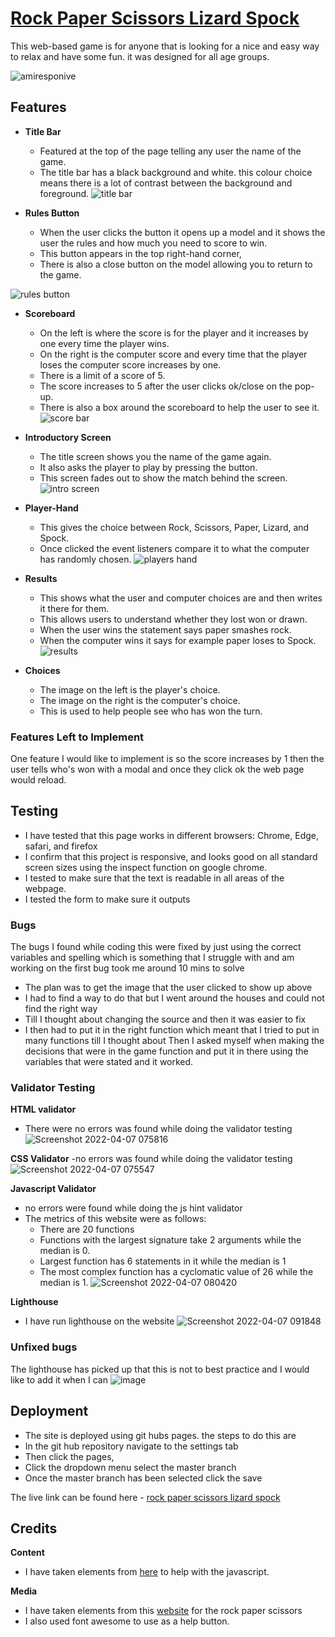 # [Rock Paper Scissors Lizard Spock](https://wierdlygoodcoder.github.io/rock-paper-scissors/)
This web-based game is for anyone that is looking for a nice and easy way to relax and have some fun. it was designed for all age groups. 


![amiresponive](https://user-images.githubusercontent.com/95313496/161864667-3d6fb897-ad54-410f-b0e5-c6595c6c66b5.jpg)


## Features

- **Title Bar**
  - Featured at the top of the page telling any user the name of the game.
  - The title bar has a black background and white. this colour choice means there is a lot of contrast between the background and foreground.
![title bar](https://user-images.githubusercontent.com/95313496/161865791-78490136-d025-4af0-a65f-2ef28147f849.jpg)

- **Rules Button**
  - When the user clicks the button it opens up a model and it shows the user the rules and how much you need to score to win.
  - This button appears in the top right-hand corner,
  - There is also a close button on the model allowing you to return to the game.

![rules button](https://user-images.githubusercontent.com/95313496/161866484-74387243-5234-45a2-b7e7-820e1e769936.jpg)

- **Scoreboard**
  - On the left is where the score is for the player and it increases by one every time the player wins.
  - On the right is the computer score and every time that the player loses the computer score increases by one.
  - There is a limit of a score of 5.
  - The score increases to 5 after the user clicks ok/close on the pop-up.
  - There is also a box around the scoreboard to help the user to see it.
 ![score bar](https://user-images.githubusercontent.com/95313496/161866526-498d01e7-7389-403e-a14a-fe76b234a0e2.jpg)

- **Introductory Screen**
  - The title screen shows you the name of the game again. 
  - It also asks the player to play by pressing the button.
  - This screen fades out to show the match behind the screen.
 ![intro screen](https://user-images.githubusercontent.com/95313496/161866729-8532dfac-1c06-4eeb-8c33-5a5be9537705.jpg)

- **Player-Hand**
   - This gives the choice between Rock, Scissors, Paper, Lizard, and Spock.
   - Once clicked the event listeners compare it to what the computer has randomly chosen.
  ![players hand](https://user-images.githubusercontent.com/95313496/161867920-5314c0fc-775e-40aa-9e6d-fb6ede153c28.jpg)

- **Results**
   - This shows what the user and computer choices are and then writes it there for them.
   - This allows users to understand whether they lost won or drawn.
   - When the user wins the statement says paper smashes rock.
   - When the computer wins it says for example paper loses to Spock.
 ![results](https://user-images.githubusercontent.com/95313496/161868317-de176c51-8805-4533-a85d-968854ed5978.jpg)
 
- **Choices**
  - The image on the left is the player's choice.
  - The image on the right is the computer's choice.
  - This is used to help people see who has won the turn.
 
 
 ### Features Left to Implement
 
 One feature I would like to implement is so the score increases by 1 then the user tells who's won with a modal and once they click ok the web page would reload.
 
 ## Testing
- I have tested that this page works in different browsers: Chrome, Edge, safari, and firefox
- I confirm that this project is responsive, and looks good on all standard screen sizes using the inspect function on google chrome.
- I tested to make sure that the text is readable in all areas of the webpage.
- I tested the form to make sure it outputs

 ### Bugs
 The bugs I found while coding this were fixed by just using the correct variables and spelling which is something that I struggle with and am working on the first bug took me around 10 mins to solve 
 
- The plan was to get the image that the user clicked to show up above 
- I had to find a way to do that but I went around the houses and could not find the right way 
- Till I thought about changing the source and then it was easier to fix
- I then had to put it in the right function which meant that I tried to put in many functions till I thought about 
Then I asked myself when making the decisions that were in the game function and put it in there using the variables that were stated and it worked.
 
 ### Validator Testing
 **HTML validator**
  - There were no errors was found while doing the validator testing 
![Screenshot 2022-04-07 075816](https://user-images.githubusercontent.com/95313496/162141602-8095131c-d559-41bd-830e-0e11dae50dd9.png)

 **CSS Validator**
  -no errors was found while doing the validator testing
  ![Screenshot 2022-04-07 075547](https://user-images.githubusercontent.com/95313496/162141621-d2148d69-23fc-4e13-a67f-84472e8b0dbd.png)

  **Javascript Validator**
  - no errors were found while doing the js hint validator 
  - The metrics of this website were as follows: 
    - There are 20 functions
    - Functions with the largest signature take 2 arguments while the median is 0.
    - Largest function has 6 statements in it while the median is 1 
    - The most complex function has a cyclomatic value of 26 while the median is 1.
![Screenshot 2022-04-07 080420](https://user-images.githubusercontent.com/95313496/162141535-8c7cfecf-44bc-4b9e-b833-1240739f517b.png)

 **Lighthouse**
- I have run lighthouse on the website 
![Screenshot 2022-04-07 091848](https://user-images.githubusercontent.com/95313496/162154095-02a549dd-733d-41d1-b3ca-e7ddf17211cb.png)

 
 ### Unfixed bugs
  The lighthouse has picked up that this is not to best practice and I would like to add it when I can 
  ![image](https://user-images.githubusercontent.com/95313496/162154031-abf61693-158b-425f-be22-ba83f073acfd.png)

  
 
 ## Deployment
 
 - The site is deployed using git hubs pages. the steps to do this are 
  - In the git hub repository navigate to the settings tab
  - Then click the pages, 
  -  Click the dropdown menu select the master branch
  -  Once the master branch has been selected click the save 
 
 The live link can be found here - [rock paper scissors lizard spock](https://wierdlygoodcoder.github.io/rock-paper-scissors/)
 
 ## Credits

**Content**

- I have taken elements from  [here](https://youtu.be/jaVNP3nIAv0) to help with the javascript. 

**Media**
- I have taken elements from this [website](http://clipart-library.com/art-scissors.html) for the rock paper scissors
- I also used font awesome to use as a help button.
 
 
 

